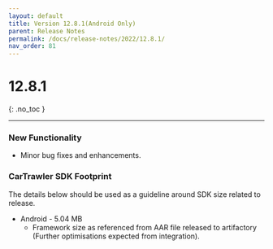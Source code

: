 ```yaml
---
layout: default
title: Version 12.8.1(Android Only)
parent: Release Notes
permalink: /docs/release-notes/2022/12.8.1/
nav_order: 81
---
```


# 12.8.1

{: .no_toc }

---

### New Functionality
* Minor bug fixes and enhancements.

### CarTrawler SDK Footprint
The details below should be used as a guideline around SDK size related to release.
* Android - 5.04 MB
  * Framework size as referenced from AAR file released to artifactory (Further optimisations expected from integration).

